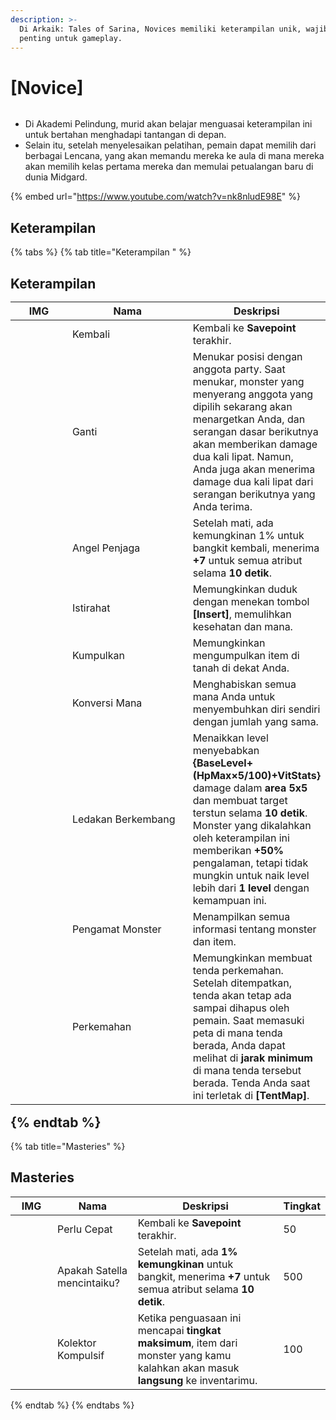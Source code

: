 ```yaml
---
description: >-
  Di Arkaik: Tales of Sarina, Novices memiliki keterampilan unik, wajib, dan
  penting untuk gameplay.
---
```


# \[Novice]

<figure><img src="../../.gitbook/assets/Aprendiz.png" alt=""><figcaption></figcaption></figure>

* Di Akademi Pelindung, murid akan belajar menguasai keterampilan ini untuk bertahan menghadapi tantangan di depan.
* Selain itu, setelah menyelesaikan pelatihan, pemain dapat memilih dari berbagai Lencana, yang akan memandu mereka ke aula di mana mereka akan memilih kelas pertama mereka dan memulai petualangan baru di dunia Midgard.

{% embed url="https://www.youtube.com/watch?v=nk8nludE98E" %}

## **Keterampilan**

{% tabs %}
{% tab title="Keterampilan " %}
## **Keterampilan**<table><thead><tr><th width="95">IMG</th><th width="214">Nama</th><th>Deskripsi</th></tr></thead><tbody><tr><td><img src="../../.gitbook/assets/A1.png" alt=""> </td><td>Kembali</td><td>Kembali ke <strong>Savepoint</strong> terakhir.</td></tr><tr><td><img src="../../.gitbook/assets/747a.png" alt=""></td><td>Ganti</td><td>Menukar posisi dengan anggota party. Saat menukar, monster yang menyerang anggota yang dipilih sekarang akan menargetkan Anda, dan serangan dasar berikutnya akan memberikan damage dua kali lipat. Namun, Anda juga akan menerima damage dua kali lipat dari serangan berikutnya yang Anda terima.</td></tr><tr><td><img src="../../.gitbook/assets/748a.png" alt=""></td><td>Angel Penjaga</td><td>Setelah mati, ada kemungkinan 1% untuk bangkit kembali, menerima <strong>+7</strong> untuk semua atribut selama <strong>10 detik</strong>.</td></tr><tr><td><img src="../../.gitbook/assets/749a.png" alt=""></td><td>Istirahat</td><td>Memungkinkan duduk dengan menekan tombol <strong>[Insert]</strong>, memulihkan kesehatan dan mana.</td></tr><tr><td><img src="../../.gitbook/assets/750a.png" alt=""></td><td>Kumpulkan</td><td>Memungkinkan mengumpulkan item di tanah di dekat Anda.</td></tr><tr><td><img src="../../.gitbook/assets/751a.png" alt=""></td><td>Konversi Mana</td><td>Menghabiskan semua mana Anda untuk menyembuhkan diri sendiri dengan jumlah yang sama.</td></tr><tr><td><img src="../../.gitbook/assets/752a.png" alt=""></td><td>Ledakan Berkembang</td><td>Menaikkan level menyebabkan <strong>{BaseLevel+ (HpMax×5/100)+VitStats}</strong> damage dalam <strong>area 5x5</strong> dan membuat target terstun selama <strong>10 detik</strong>. Monster yang dikalahkan oleh keterampilan ini memberikan <strong>+50%</strong> pengalaman, tetapi tidak mungkin untuk naik level lebih dari <strong>1 level</strong> dengan kemampuan ini.</td></tr><tr><td><img src="../../.gitbook/assets/753a.png" alt=""></td><td>Pengamat Monster</td><td>Menampilkan semua informasi tentang monster dan item.</td></tr><tr><td><img src="../../.gitbook/assets/754a.png" alt=""></td><td>Perkemahan</td><td>Memungkinkan membuat tenda perkemahan. Setelah ditempatkan, tenda akan tetap ada sampai dihapus oleh pemain. Saat memasuki peta di mana tenda berada, Anda dapat melihat di <strong>jarak minimum</strong> di mana tenda tersebut berada. Tenda Anda saat ini terletak di <strong>[TentMap]</strong>.</td></tr></tbody></table>{% endtab %}

{% tab title="Masteries" %}
## Masteries

<table><thead><tr><th width="81">IMG</th><th width="132">Nama</th><th width="386">Deskripsi	</th><th>Tingkat</th></tr></thead><tbody><tr><td><img src="../../.gitbook/assets/A1.png" alt=""> </td><td>Perlu Cepat</td><td>Kembali ke <strong>Savepoint</strong> terakhir.</td><td>50</td></tr><tr><td><img src="../../.gitbook/assets/748a.png" alt=""></td><td>Apakah Satella mencintaiku?</td><td>Setelah mati, ada <strong>1% kemungkinan</strong> untuk bangkit, menerima <strong>+7</strong> untuk semua atribut selama <strong>10 detik</strong>.</td><td>500</td></tr><tr><td><img src="../../.gitbook/assets/750a.png" alt=""></td><td>Kolektor Kompulsif</td><td>Ketika penguasaan ini mencapai <strong>tingkat maksimum</strong>, item dari monster yang kamu kalahkan akan masuk <strong>langsung</strong> ke inventarimu.</td><td>100</td></tr></tbody></table>
{% endtab %}
{% endtabs %}